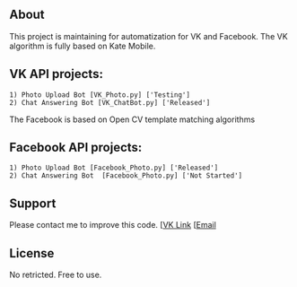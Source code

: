 ## About

This project is maintaining for automatization for VK and Facebook.
The VK algorithm is fully based on Kate Mobile.

## VK API projects:
    1) Photo Upload Bot [VK_Photo.py] ['Testing']
    2) Chat Answering Bot [VK_ChatBot.py] ['Released']
The Facebook is based on Open CV template matching algorithms

## Facebook API projects:
    1) Photo Upload Bot [Facebook_Photo.py] ['Released']
    2) Chat Answering Bot  [Facebook_Photo.py] ['Not Started']

## Support
Please contact me to improve this code.
[[VK Link](https://vk.com/test.testirovat)
[[Email](thepowerofdarknes2000@gmail.com)

## License
No retricted. Free to use.